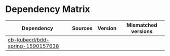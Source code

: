 # Dependency Matrix

Dependency | Sources | Version | Mismatched versions
---------- | ------- | ------- | -------------------
[cb-kubecd/bdd-spring-1590157638](https://github.com/cb-kubecd/bdd-spring-1590157638.git) |  | []() | 
